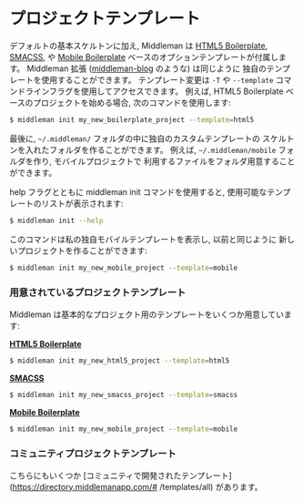 # プロジェクトテンプレート

デフォルトの基本スケルトンに加え, Middleman は
[HTML5 Boilerplate], [SMACSS], や [Mobile Boilerplate](http://html5boilerplate.com/mobile/)
ベースのオプションテンプレートが付属します。
Middleman 拡張 ([middleman-blog](/jp/basics/blogging/) のような) は同じように
独自のテンプレートを使用することができます。
テンプレート変更は `-T` や `--template` コマンドラインフラグを使用してアクセスできます。
例えば, HTML5 Boilerplate ベースのプロジェクトを始める場合, 次のコマンドを使用します:

``` bash
$ middleman init my_new_boilerplate_project --template=html5
```

最後に, `~/.middleman/` フォルダの中に独自のカスタムテンプレートの
スケルトンを入れたフォルダを作ることができます。
例えば, `~/.middleman/mobile` フォルダを作り, モバイルプロジェクトで
利用するファイルをフォルダ用意することができます。

help フラグとともに middleman init コマンドを使用すると,
使用可能なテンプレートのリストが表示されます:

``` bash
$ middleman init --help
```

このコマンドは私の独自モバイルテンプレートを表示し, 以前と同じように
新しいプロジェクトを作ることができます:

``` bash
$ middleman init my_new_mobile_project --template=mobile
```

### 用意されているプロジェクトテンプレート

Middleman は基本的なプロジェクト用のテンプレートをいくつか用意しています:

**[HTML5 Boilerplate]**

``` bash
$ middleman init my_new_html5_project --template=html5
```

**[SMACSS]**

``` bash
$ middleman init my_new_smacss_project --template=smacss
```

**[Mobile Boilerplate](http://html5boilerplate.com/mobile/)**

``` bash
$ middleman init my_new_mobile_project --template=mobile
```

### コミュニティプロジェクトテンプレート

こちらにもいくつか [コミュニティで開発されたテンプレート](https://directory.middlemanapp.com/# /templates/all) があります。

[HTML5 Boilerplate]: http://html5boilerplate.com/
[SMACSS]: http://smacss.com/
